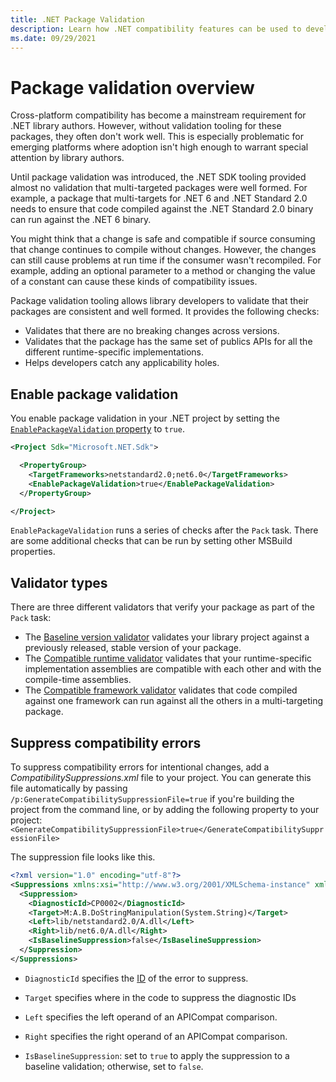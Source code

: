```yaml
---
title: .NET Package Validation
description: Learn how .NET compatibility features can be used to develop consistent and well-formed multi-targeting packages.
ms.date: 09/29/2021
---
```


# Package validation overview

Cross-platform compatibility has become a mainstream requirement for .NET library authors. However, without validation tooling for these packages, they often don't work well. This is especially problematic for emerging platforms where adoption isn't high enough to warrant special attention by library authors.

Until package validation was introduced, the .NET SDK tooling provided almost no validation that multi-targeted packages were well formed. For example, a package that multi-targets for .NET 6 and .NET Standard 2.0 needs to ensure that code compiled against the .NET Standard 2.0 binary can run against the .NET 6 binary.

You might think that a change is safe and compatible if source consuming that change continues to compile without changes. However, the changes can still cause problems at run time if the consumer wasn't recompiled. For example, adding an optional parameter to a method or changing the value of a constant can cause these kinds of compatibility issues.

Package validation tooling allows library developers to validate that their packages are consistent and well formed. It provides the following checks:

- Validates that there are no breaking changes across versions.
- Validates that the package has the same set of publics APIs for all the different runtime-specific implementations.
- Helps developers catch any applicability holes.

## Enable package validation

You enable package validation in your .NET project by setting the [`EnablePackageValidation` property](../../core/project-sdk/msbuild-props.md#enablepackagevalidation) to `true`.

```xml
<Project Sdk="Microsoft.NET.Sdk">

  <PropertyGroup>
    <TargetFrameworks>netstandard2.0;net6.0</TargetFrameworks>
    <EnablePackageValidation>true</EnablePackageValidation>
  </PropertyGroup>

</Project>
```

`EnablePackageValidation` runs a series of checks after the `Pack` task. There are some additional checks that can be run by setting other MSBuild properties.

## Validator types

There are three different validators that verify your package as part of the `Pack` task:

- The [Baseline version validator](baseline-version-validator.md) validates your library project against a previously released, stable version of your package.
- The [Compatible runtime validator](compatible-framework-validator.md) validates that your runtime-specific implementation assemblies are compatible with each other and with the compile-time assemblies.
- The [Compatible framework validator](compatible-framework-in-package-validator.md) validates that code compiled against one framework can run against all the others in a multi-targeting package.

## Suppress compatibility errors

To suppress compatibility errors for intentional changes, add a *CompatibilitySuppressions.xml* file to your project.
You can generate this file automatically by passing `/p:GenerateCompatibilitySuppressionFile=true` if you're building the project from the command line, or by adding the following property to your project: `<GenerateCompatibilitySuppressionFile>true</GenerateCompatibilitySuppressionFile>`

The suppression file looks like this.

```xml
<?xml version="1.0" encoding="utf-8"?>
<Suppressions xmlns:xsi="http://www.w3.org/2001/XMLSchema-instance" xmlns:xsd="http://www.w3.org/2001/XMLSchema">
  <Suppression>
    <DiagnosticId>CP0002</DiagnosticId>
    <Target>M:A.B.DoStringManipulation(System.String)</Target>
    <Left>lib/netstandard2.0/A.dll</Left>
    <Right>lib/net6.0/A.dll</Right>
    <IsBaselineSuppression>false</IsBaselineSuppression>
  </Suppression>
</Suppressions>
```

- `DiagnosticId` specifies the [ID](diagnostic-ids.md) of the error to suppress.

- `Target` specifies where in the code to suppress the diagnostic IDs

- `Left` specifies the left operand of an APICompat comparison.

- `Right` specifies the right operand of an APICompat comparison.

- `IsBaselineSuppression`: set to `true` to apply the suppression to a baseline validation; otherwise, set to `false`.
